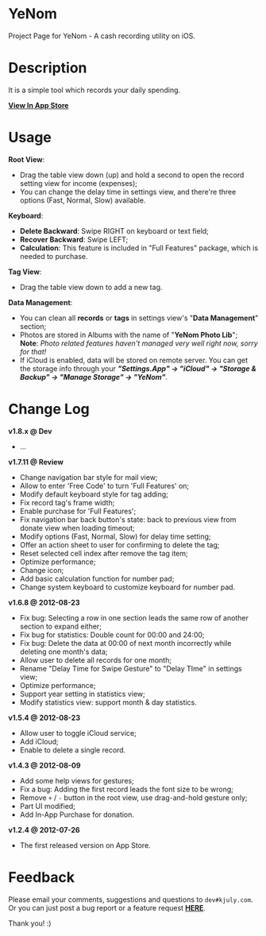 YeNom
=====

Project Page for YeNom - A cash recording utility on iOS.

# Description

It is a simple tool which records your daily spending.

[__View In App Store__](http://itunes.apple.com/us/app/yenom/id543028543?ls=1&mt=8)

# Usage

__Root View__:

  - Drag the table view down (up) and hold a second to open the record setting view for income (expenses);
  - You can change the delay time in settings view, and there're three options (Fast, Normal, Slow) available.

__Keyboard__:

  - __Delete Backward__: Swipe RIGHT on keyboard or text field;
  - __Recover Backward__: Swipe LEFT;
  - __Calculation__: This feature is included in "Full Features" package, which is needed to purchase.

__Tag View__:

  - Drag the table view down to add a new tag.

__Data Management__:  

  - You can clean all __records__ or __tags__ in settings view's "__Data Management__" section;  
  - Photos are stored in Albums with the name of "__YeNom Photo Lib__";  
**Note**: _Photo related features haven't managed very well right now, sorry for that!_  
  - If iCloud is enabled, data will be stored on remote server. You can get the storage info through your ___"Settings.App" -> "iCloud" -> "Storage & Backup" -> "Manage Storage" -> "YeNom"___.

# Change Log

__v1.8.x @ Dev__

  - ...

__v1.7.11 @ Review__

  - Change navigation bar style for mail view;
  - Allow to enter 'Free Code' to turn 'Full Features' on;
  - Modify default keyboard style for tag adding;
  - Fix record tag's frame width;
  - Enable purchase for 'Full Features';
  - Fix navigation bar back button's state: back to previous view from donate view when loading timeout;
  - Modify options (Fast, Normal, Slow) for delay time setting;
  - Offer an action sheet to user for confirming to delete the tag;
  - Reset selected cell index after remove the tag item;
  - Optimize performance;
  - Change icon;
  - Add basic calculation function for number pad;
  - Change system keyboard to customize keyboard for number pad.

__v1.6.8 @ 2012-08-23__

  - Fix bug: Selecting a row in one section leads the same row of another section to expand either;
  - Fix bug for statistics: Double count for 00:00 and 24:00;
  - Fix bug: Delete the data at 00:00 of next month incorrectly while deleting one month's data;
  - Allow user to delete all records for one month; 
  - Rename "Delay Time for Swipe Gesture" to "Delay TIme" in settings view;
  - Optimize performance;
  - Support year setting in statistics view;
  - Modify statistics view: support month & day statistics.

__v1.5.4 @ 2012-08-23__

  - Allow user to toggle iCloud service;
  - Add iCloud;
  - Enable to delete a single record.

__v1.4.3 @ 2012-08-09__

  - Add some help views for gestures;
  - Fix a bug: Adding the first record leads the font size to be wrong;
  - Remove `+` / `-` button in the root view, use drag-and-hold gesture only;
  - Part UI modified;
  - Add In-App Purchase for donation.

__v1.2.4 @ 2012-07-26__

  - The first released version on App Store.

# Feedback

Please email your comments, suggestions and questions to `dev#kjuly.com`.  
Or you can just post a bug report or a feature request [__HERE__](https://github.com/Kjuly/YeNom/issues/new).

Thank you! :)

